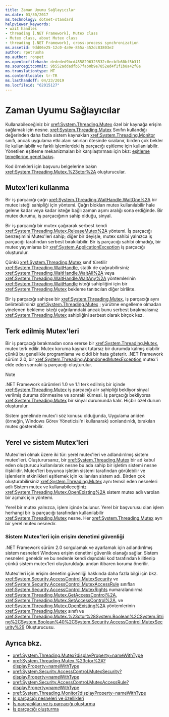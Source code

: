 ```yaml
---
title: Zaman Uyumu Sağlayıcılar
ms.date: 03/30/2017
ms.technology: dotnet-standard
helpviewer_keywords:
- wait handles
- threading [.NET Framework], Mutex class
- Mutex class, about Mutex class
- threading [.NET Framework], cross-process synchronization
ms.assetid: 9dd06e25-12c0-4a9e-855a-452dc83803e2
author: rpetrusha
ms.author: ronpet
ms.openlocfilehash: dededed9bcd4558296323532c0ecbfb60bf5b311
ms.sourcegitcommit: 9b552addadfb57fab0b9e7852ed4f1f1b8a42f8e
ms.translationtype: MT
ms.contentlocale: tr-TR
ms.lasthandoff: 04/23/2019
ms.locfileid: "62015127"
---
```

# <a name="mutexes"></a>Zaman Uyumu Sağlayıcılar
Kullanabileceğiniz bir <xref:System.Threading.Mutex> özel bir kaynağa erişim sağlamak için nesne. <xref:System.Threading.Mutex> Sınıfın kullandığı değerinden daha fazla sistem kaynakları <xref:System.Threading.Monitor> sınıfı, ancak uygulama etki alanı sınırları ötesinde sıralanır, birden çok bekler ile kullanılabilir ve farklı işlemlerdeki iş parçacığı eşitleme için kullanılabilir. Yönetilen eşitleme mekanizmaları bir karşılaştırması için bkz: [eşitleme temellerine genel bakış](../../../docs/standard/threading/overview-of-synchronization-primitives.md).  
  
 Kod örnekleri için başvuru belgelerine bakın <xref:System.Threading.Mutex.%23ctor%2A> oluşturucular.  
  
## <a name="using-mutexes"></a>Mutex'leri kullanma  
 Bir iş parçacığı çağrı <xref:System.Threading.WaitHandle.WaitOne%2A> bir mutex isteği sahipliği için yöntemi. Çağrı blokları mutex kullanılabilir hale gelene kadar veya kadar isteğe bağlı zaman aşımı aralığı sona erdiğinde. Bir mutex durumu, iş parçacığının sahip olduğu, sinyal.  
  
 Bir iş parçacığı bir mutex çağırarak serbest kendi <xref:System.Threading.Mutex.ReleaseMutex%2A> yöntemi. İş parçacığı benzeşimini Mutex'leri sahip; diğer bir deyişle, mutex sahibi yalnızca iş parçacığı tarafından serbest bırakılabilir. Bir iş parçacığı sahibi olmadığı, bir mutex yayımlarsa bir <xref:System.ApplicationException> iş parçacığı oluşturulur.  
  
 Çünkü <xref:System.Threading.Mutex> sınıf türetilir <xref:System.Threading.WaitHandle>, statik de çağırabilirsiniz <xref:System.Threading.WaitHandle.WaitAll%2A> veya <xref:System.Threading.WaitHandle.WaitAny%2A> yöntemlerinin <xref:System.Threading.WaitHandle> isteği sahipliğini için bir <xref:System.Threading.Mutex> bekleme tanıtıcıları diğer birlikte.  
  
 Bir iş parçacığı sahipse bir <xref:System.Threading.Mutex>, iş parçacığı aynı belirtebilirsiniz <xref:System.Threading.Mutex> ; yürütme engelleme olmadan yinelenen bekleme isteği çağrılarındaki ancak bunu serbest bırakmalısınız <xref:System.Threading.Mutex> sahipliğini serbest olarak birçok kez.  
  
## <a name="abandoned-mutexes"></a>Terk edilmiş Mutex'leri  
 Bir iş parçacığı bırakmadan sona ererse bir <xref:System.Threading.Mutex>, mutex terk edilir. Mutex koruma kaynak tutarsız bir durumda kalmış olabilir çünkü bu genellikle programlama ve ciddi bir hata gösterir. .NET Framework sürüm 2.0, bir <xref:System.Threading.AbandonedMutexException> mutex'i elde eden sonraki iş parçacığı oluşturulur.  
  
> [!NOTE]
>  .NET Framework sürümleri 1.0 ve 1.1 terk edilmiş bir içinde <xref:System.Threading.Mutex> iş parçacığı alır sahipliği bekliyor sinyal verilmiş duruma dönmesine ve sonraki kümesi. İş parçacığı bekliyorsa <xref:System.Threading.Mutex> bir sinyal durumunda kalır. Hiçbir özel durum oluşturulur.  
  
 Sistem genelinde mutex'i söz konusu olduğunda, Uygulama aniden (örneğin, Windows Görev Yöneticisi'ni kullanarak) sonlandırıldı, bırakılan mutex gösterebilir.  
  
## <a name="local-and-system-mutexes"></a>Yerel ve sistem Mutex'leri  
 Mutex'leri olmak üzere iki tür: yerel mutex'leri ve adlandırılmış sistem mutex'leri. Oluşturursanız, bir <xref:System.Threading.Mutex> bir ad kabul eden oluşturucu kullanılarak nesne bu ada sahip bir işletim sistemi nesne ilişkilidir. Mutex'leri boyunca işletim sistemi tarafından görülebilir ve işlemlerin etkinlikleri eşitlemek için kullanılan sistem adı. Birden çok oluşturabilirsiniz <xref:System.Threading.Mutex> aynı temsil eden nesneleri adlı Sistem mutex ve kullanabileceğiniz <xref:System.Threading.Mutex.OpenExisting%2A> sistem mutex adlı varolan bir açmak için yöntemi.  
  
 Yerel bir mutex yalnızca, işlem içinde bulunur. Yerel bir başvurusu olan işlem herhangi bir iş parçacığı tarafından kullanılabilir <xref:System.Threading.Mutex> nesne. Her <xref:System.Threading.Mutex> ayrı bir yerel mutex nesnedir.  
  
### <a name="access-control-security-for-system-mutexes"></a>Sistem Mutex'leri için erişim denetimi güvenliği  
 .NET Framework sürüm 2.0 sorgulamak ve ayarlamak için adlandırılmış sistem nesneleri Windows erişim denetimi güvenlik olanağı sağlar. Sistem nesneleri geneldir ve bu nedenle kendi dışındaki kod tarafından kilitlenip çünkü sistem mutex'leri oluşturulduğu andan itibaren koruma önerilir.  
  
 Mutex'leri için erişim denetim güvenliği hakkında daha fazla bilgi için bkz. <xref:System.Security.AccessControl.MutexSecurity> ve <xref:System.Security.AccessControl.MutexAccessRule> sınıfları <xref:System.Security.AccessControl.MutexRights> numaralandırma <xref:System.Threading.Mutex.GetAccessControl%2A>, <xref:System.Threading.Mutex.SetAccessControl%2A>, ve <xref:System.Threading.Mutex.OpenExisting%2A> yöntemlerinin <xref:System.Threading.Mutex> sınıfı ve <xref:System.Threading.Mutex.%23ctor%28System.Boolean%2CSystem.String%2CSystem.Boolean%40%2CSystem.Security.AccessControl.MutexSecurity%29> Oluşturucusu.  
  
## <a name="see-also"></a>Ayrıca bkz.

- <xref:System.Threading.Mutex?displayProperty=nameWithType>
- <xref:System.Threading.Mutex.%23ctor%2A?displayProperty=nameWithType>
- <xref:System.Security.AccessControl.MutexSecurity?displayProperty=nameWithType>
- <xref:System.Security.AccessControl.MutexAccessRule?displayProperty=nameWithType>
- <xref:System.Threading.Monitor?displayProperty=nameWithType>
- [İş parçacığı nesneleri ve özellikleri](threading-objects-and-features.md)
- [İş parçacıkları ve iş parçacığı oluşturma](threads-and-threading.md)
- [İş parçacığı oluşturma](index.md)

